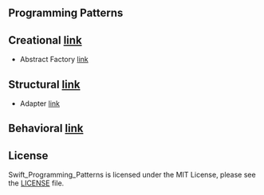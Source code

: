 ## Programming Patterns

## Creational  [link](https://github.com/dchprojects/Swift_Programming_Patterns/blob/master/Swift_Programming_Patterns.playground/Sources/Creational)

- Abstract Factory [link](https://github.com/dchprojects/Swift_Programming_Patterns/blob/master/Swift_Programming_Patterns.playground/Sources/Creational/AbstractFactory.swift)

## Structural  [link](https://github.com/dchprojects/Swift_Programming_Patterns/blob/master/Swift_Programming_Patterns.playground/Sources/Structural)

- Adapter [link](https://github.com/dchprojects/Swift_Programming_Patterns/blob/master/Swift_Programming_Patterns.playground/Sources/Structural/Adapter.swift)

## Behavioral  [link](https://github.com/dchprojects/Swift_Programming_Patterns/blob/master/Swift_Programming_Patterns.playground/Sources/Behavioral)

## License
Swift_Programming_Patterns is licensed under the MIT License, please see the [LICENSE](LICENSE) file.
